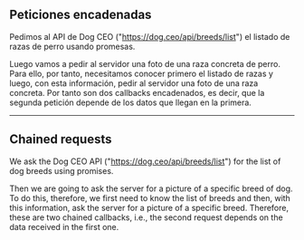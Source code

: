 ## Peticiones encadenadas

Pedimos al API de Dog CEO ("https://dog.ceo/api/breeds/list") el listado de razas de perro usando promesas.

Luego vamos a pedir al servidor una foto de una raza concreta de perro. Para ello, por tanto, necesitamos conocer primero el listado de razas y luego, con esta información, pedir al servidor una foto de una raza concreta. Por tanto son dos callbacks encadenados, es decir, que la segunda petición depende de los datos que llegan en la primera.

---

## Chained requests

We ask the Dog CEO API ("https://dog.ceo/api/breeds/list") for the list of dog breeds using promises.

Then we are going to ask the server for a picture of a specific breed of dog. To do this, therefore, we first need to know the list of breeds and then, with this information, ask the server for a picture of a specific breed. Therefore, these are two chained callbacks, i.e., the second request depends on the data received in the first one.

